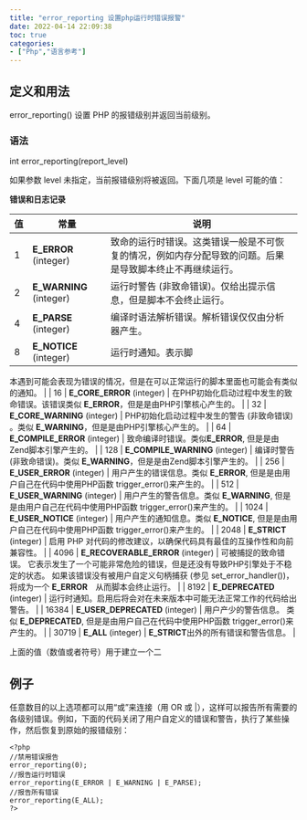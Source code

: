 ```yaml
---
title: "error_reporting 设置php运行时错误报警"
date: 2022-04-14 22:09:38
toc: true
categories:
- ["Php","语言参考"]
---
```


## 定义和用法
error_reporting() 设置 PHP 的报错级别并返回当前级别。




### 语法
int error_reporting(report_level)


如果参数 level 未指定，当前报错级别将被返回。下面几项是 level 可能的值：

**错误和日志记录**

| 值 | 常量 | 说明 |
| --- | --- | --- |
| 1 | **E_ERROR** (integer) | 致命的运行时错误。这类错误一般是不可恢复的情况，例如内存分配导致的问题。后果是导致脚本终止不再继续运行。 |
| 2 | **E_WARNING** (integer) | 运行时警告 (非致命错误)。仅给出提示信息，但是脚本不会终止运行。 |
| 4 | **E_PARSE** (integer) | 编译时语法解析错误。解析错误仅仅由分析器产生。 |
| 8 | **E_NOTICE** (integer) | 运行时通知。表示脚



本遇到可能会表现为错误的情况，但是在可以正常运行的脚本里面也可能会有类似的通知。 |
| 16 | **E_CORE_ERROR** (integer) | 在PHP初始化启动过程中发生的致命错误。该错误类似 **E_ERROR**，但是是由PHP引擎核心产生的。 |
| 32 | **E_CORE_WARNING** (integer) | PHP初始化启动过程中发生的警告 (非致命错误) 。类似 **E_WARNING**，但是是由PHP引擎核心产生的。 |
| 64 | **E_COMPILE_ERROR** (integer) | 致命编译时错误。类似**E_ERROR**, 但是是由Zend脚本引擎产生的。 |
| 128 | **E_COMPILE_WARNING** (integer) | 编译时警告 (非致命错误)。类似 **E_WARNING**，但是是由Zend脚本引擎产生的。 |
| 256 | **E_USER_ERROR** (integer) | 用户产生的错误信息。类似 **E_ERROR**, 但是是由用户自己在代码中使用PHP函数 trigger_error()来产生的。 |
| 512 | **E_USER_WARNING** (integer) | 用户产生的警告信息。类似 **E_WARNING**, 但是是由用户自己在代码中使用PHP函数 trigger_error()来产生的。 |
| 1024 | **E_USER_NOTICE** (integer) | 用户产生的通知信息。类似 **E_NOTICE**, 但是是由用户自己在代码中使用PHP函数 trigger_error()来产生的。 |
| 2048 | **E_STRICT** (integer) | 启用 PHP 对代码的修改建议，以确保代码具有最佳的互操作性和向前兼容性。 |
| 4096 | **E_RECOVERABLE_ERROR** (integer) | 可被捕捉的致命错误。 它表示发生了一个可能非常危险的错误，但是还没有导致PHP引擎处于不稳定的状态。 如果该错误没有被用户自定义句柄捕获 (参见 set_error_handler())，将成为一个 **E_ERROR**　从而脚本会终止运行。 |
| 8192 | **E_DEPRECATED** (integer) | 运行时通知。启用后将会对在未来版本中可能无法正常工作的代码给出警告。 |
| 16384 | **E_USER_DEPRECATED** (integer) | 用户产少的警告信息。 类似 **E_DEPRECATED**, 但是是由用户自己在代码中使用PHP函数 trigger_error()来产生的。 |
| 30719 | **E_ALL** (integer) | **E_STRICT**出外的所有错误和警告信息。 |

上面的值（数值或者符号）用于建立一个二

## 例子
任意数目的以上选项都可以用“或”来连接（用 OR 或 |），这样可以报告所有需要的各级别错误。例如，下面的代码关闭了用户自定义的错误和警告，执行了某些操作，然后恢复到原始的报错级别：
```shell
<?php
//禁用错误报告
error_reporting(0);
//报告运行时错误
error_reporting(E_ERROR | E_WARNING | E_PARSE);
//报告所有错误
error_reporting(E_ALL);
?>
```

